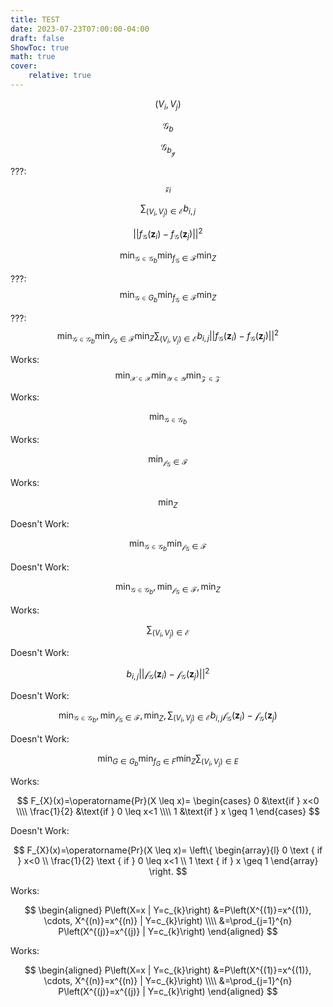 ```yaml
---
title: TEST
date: 2023-07-23T07:00:00-04:00
draft: false
ShowToc: true
math: true
cover:
    relative: true
---
```

$$
(V_i, V_j)
$$

$$
\mathcal{G}_{b}
$$

$$
\mathcal{G}{}_{b_{\mathcal{g}}}
$$

???:
$$
\mathcal{z}_i
$$

$$
\sum_{(V_i, V_j) \in \mathcal{E}} b_{i,j} 
$$

$$
{|| f_{\mathcal{G}}(\mathbf{z}_i) - f_{\mathcal{G}}(\mathbf{z}_{j}) ||}^2
$$

$$
\min_{\mathcal{G} \in \mathcal{G}_{b}}{} \min_{f_{\mathcal{G}} \in \mathcal{F}}{} \min_{Z}{}
$$

???:
$$
\min_{\mathcal{G} \in G_b}{} \min_{f_{\mathcal{G}} \in \mathcal{F}}{} \min_{Z}{}
$$

???:
$$
\min_{\mathcal{G} \in \mathcal{G}_{b}}{} \min_{\mathcal{f}_{\mathcal{G}} \in \mathcal{F}}{} \min_{Z}{} \sum_{(V_i, V_j) \in \mathcal{E}} b_{i,j} {|| f_{\mathcal{G}}(\mathbf{z}_i) - f_{\mathcal{G}}(\mathbf{z}_{j}) ||}^2
$$

Works:
$$
\min_{\mathcal{X} \in \mathcal{X}}{} \min_{\mathcal{Y} \in \mathcal{Y}}{} \min_{\mathcal{Z} \in \mathcal{Z}}{}
$$

Works:

$$
\min_{\mathcal{G} \in \mathcal{G}_{b}}
$$

Works:

$$
\min_{\mathcal{f}_{\mathcal{G}} \in \mathcal{F}}
$$

Works:

$$
\min_{Z}
$$

Doesn't Work:

$$
\min_{\mathcal{G} \in \mathcal{G}_{b}}
\min_{\mathcal{f}_{\mathcal{G}} \in \mathcal{F}}
$$

Doesn't Work:

$$
\min_{\mathcal{G} \in \mathcal{G}_{b}},
\min_{\mathcal{f}_{\mathcal{G}} \in \mathcal{F}},
\min_{Z}
$$

Works:

$$
 \sum_{(V_i, V_j) \in \mathcal{E}}
$$

Doesn't Work:

$$
b_{i,j} ||\mathcal{f}_{\mathcal{G}}(\mathbf{z}_i)-\mathcal{f}_{\mathcal{G}}(\mathbf{z}_{j})||^2
$$

Doesn't Work:

$$
\min_{\mathcal{G} \in \mathcal{G}_{b}}, \min_{\mathcal{f}_{\mathcal{G}} \in \mathcal{F}}, \min_{Z}, \sum_{(V_i, V_j) \in \mathcal{E}} b_{i,j} \mathcal{f}_{\mathcal{G}}(\mathbf{z}_i)-\mathcal{f}_{\mathcal{G}}(\mathbf{z}_{j})
$$

Doesn't Work:

$$
\begin{equation}
\operatorname{min}_{G \in G_{b}} \operatorname{min}_{f_{G} \in F} \operatorname{min}_{Z} \sum_{(V_i, V_j) \in E}
\end{equation}
$$

Works:

$$
F_{X}(x)=\operatorname{Pr}(X \leq x)= \begin{cases} 
0 &\text{if } x<0 \\\\ 
\frac{1}{2} &\text{if } 0 \leq x<1 \\\\ 
1 &\text{if } x \geq 1 \end{cases}
$$

Doesn't Work:

$$
F_{X}(x)=\operatorname{Pr}(X \leq x)= 
\left\{ \begin{array}{l}
0 \text { if } x<0 \\
\frac{1}{2} \text { if } 0 \leq x<1 \\
1 \text { if } x \geq 1
\end{array} \right.
$$

Works:

$$
\begin{aligned}
P\left(X=x | Y=c_{k}\right) &=P\left(X^{(1)}=x^{(1)}, \cdots, X^{(n)}=x^{(n)} | Y=c_{k}\right) \\\\ 
&=\prod_{j=1}^{n} P\left(X^{(j)}=x^{(j)} | Y=c_{k}\right)
\end{aligned}
$$

Works:

$$
\begin{aligned} P\left(X=x | Y=c_{k}\right) &=P\left(X^{(1)}=x^{(1)}, \cdots, X^{(n)}=x^{(n)} | Y=c_{k}\right) \\\\ 
&=\prod_{j=1}^{n} P\left(X^{(j)}=x^{(j)} | Y=c_{k}\right) \end{aligned}
$$